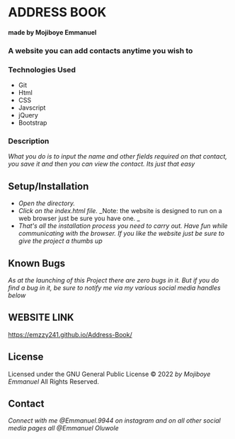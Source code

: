 # ADDRESS BOOK

#### made by Mojiboye Emmanuel

### A website you can add contacts anytime you wish to

### Technologies Used
* Git
* Html
* CSS
* Javscript 
* jQuery
* Bootstrap


### Description
_What you do is to input the name and other fields required on that contact, you save it and then you can view the contact. Its just that easy_

## Setup/Installation
* _Open the directory._
* _Click on the index.html file._
_Note: the website is designed to run on a web browser just be sure you have one. _
* _That's all the installation process you need to carry out. Have fun while communicating with the browser. If you like the website just be sure to give the project a thumbs up_

## Known Bugs
_As at the launching of this Project there are zero bugs in it. But if you do find a bug in it, be sure to notify me via my various social media handles below_

## WEBSITE LINK
https://emzzy241.github.io/Address-Book/

## License 
Licensed under the GNU General Public License 
© 2022 _by Mojiboye Emmanuel_ All Rights Reserved.

## Contact
_Connect with me @Emmanuel.9944 on instagram and on all other social media pages all @Emmanuel Oluwole_

